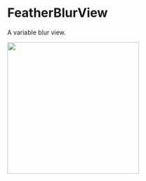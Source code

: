 # FeatherBlurView

A variable blur view.

<img src="https://github.com/Finnvoor/FeatherBlurView/assets/8284016/c7f64479-de07-40ee-91ff-2cb0615143e6" data-canonical-src="https://github.com/Finnvoor/FeatherBlurView/assets/8284016/c7f64479-de07-40ee-91ff-2cb0615143e6" width="300" />
